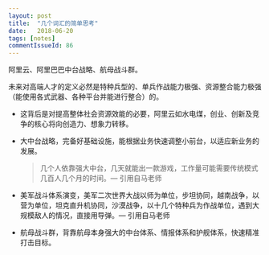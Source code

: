 ```yaml
---
layout: post
title:  "几个词汇的简单思考"
date:   2018-06-20
tags: [notes]
commentIssueId: 86
---
```




阿里云、阿里巴巴中台战略、航母战斗群。

未来对高端人才的定义必然是特种兵型的、单兵作战能力极强、资源整合能力极强（能使用各式武器、各种平台并能进行整合）的。





* 这背后是对提高整体社会资源效能的必要，阿里云如水电煤，创业、创新及竞争的核心将向创造力、想象力转移。

* 大中台战略，完备好基础设施，能根据业务快速调整小前台，以适应新业务的发展。

  > 几个人依靠强大中台，几天就能出一款游戏，工作量可能需要传统模式几百人几个月的时间。— 引用自马老师

* 美军战斗体系演变，美军二次世界大战以师为单位，步坦协同，越南战争，以营为单位，坦克直升机协同，沙漠战争，以十几个特种兵为作战单位，遇到大规模敌人的情况，直接用导弹。— 引用自马老师

* 航母战斗群，背靠航母本身强大的中台体系、情报体系和护舰体系，快速精准打击目标。
